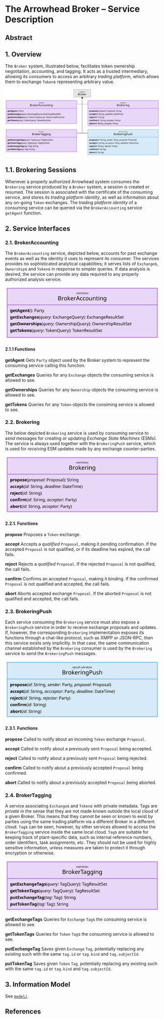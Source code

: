 # The Arrowhead Broker – Service Description

## Abstract

## 1. Overview

The `Broker` system, illustrated below, facilitates token ownership negotitation, accounting, and tagging.
It acts as a trusted intermediary, allowing its consumers to access an arbitrary _trading platform_, which allows them to exchange `Token`s representing arbitrary value.

![](fig/uml_class_broker.svg)

## 1.1. Brokering Sessions

Whenever a properly authorized Arrowhead system consumes the `Brokering` service produced by a `Broker` system, a session is created or resumed. The session is associated with the certificate of the consuming service, and stores its _trading platform identity_, as well as information about any on-going `Token` exchanges. The _trading platform identity_ of a consuming service can be queried via the `BrokerAccounting` service `getAgent` function.

## 2. Service Interfaces

### 2.1. BrokerAccounting

The `BrokerAccounting` service, depicted below, accounts for past exchange events as well as the identity it uses to represent its consumer.
The services provides no sophisticated analytical capabilities; it serves lists of `Exchange`s, `Ownership`s and `Token`s in response to simpler queries.
If data analysis is desired, the service can provide any data required to any properly authorized analysis service.

![](fig/uml_class_broker_accounting.svg)

#### 2.1.1 Functions

__getAgent__ Gets `Party` object used by the Broker system to represent the consuming service calling this function.

__getExchanges__ Queries for any `Exchange` objects the consuming service is allowed to see.

__getOwnerships__ Queries for any `Ownership` objects the consuming service is allowed to see.

__getTokens__ Queries for any `Token` objects the consiming service is allowed to see.

### 2.2. Brokering

The below depicted `Brokering` service is used by consuming service to _send_ messages for creating or updating _Exchange State Machines_ (ESMs).
The service is always used together with the `BrokeringPush` service, which is used for _receiving_ ESM updates made by any exchange counter-parties.

![](fig/uml_class_brokering.svg)

#### 2.2.1. Functions

__propose__ Proposes a `Token` exchange.

__accept__ Accepts a _qualified_ `Proposal`, making it pending confirmation.
If the accepted `Proposal` is not qualified, or if its deadline has expired, the call fails.

__reject__ Rejects a _qualified_ `Proposal`.
If the rejected `Proposal` is not qualified, the call fails.

__confirm__ Confirms an accepted `Proposal`, making it binding.
If the confirmed `Proposal` is not qualified and accepted, the call fails.

__abort__ Aborts accepted exchange `Proposal`.
If the aborted `Proposal` is not qualified and accepted, the call fails.

### 2.3. BrokeringPush

Each service consuming the `Brokering` service must also expose a `BrokeringPush` service in order to receive exchange proposals and updates.
If, however, the corresponding `Brokering` implementation exposes its functions through a chat-like protocol, such as XMPP or JSON-RPC, then this service exists only implicitly.
In that case, the same communication channel established by the `Brokering` consumer is used by the `Brokering` service to send the `BrokeringPush` messages.

![](fig/uml_class_brokering_push.svg)

#### 2.3.1. Functions

__propose__ Called to notify about an incoming `Token` exchange `Proposal`.

__accept__ Called to notify about a previously sent `Proposal` being accepted.

__reject__ Called to notify about a previously sent `Proposal` being rejected.

__confirm__ Called to notify about a previously accepted `Proposal` being confirmed.

__abort__ Called to notify about a previously accepted `Proposal` being aborted.

### 2.4. BrokerTagging

A service associating `Exchange`s and `Token`s with private metadata.
Tags are _private_ in the sense that they are not made known outside the local cloud of a given Broker.
This means that they cannot be seen or known to exist by parties using the same trading platform via a different Broker in a different cloud.
`Tag`s can be seen, however, by other services allowed to access the `BrokerTagging` service inside the same local cloud.
`Tag`s are suitable for keeping track of plant-specific data, such as internal reference numbers, order identifiers, task assignments, etc.
They should not be used for highly sensitive information, unless measures are taken to protect it through encryption or otherwise.

![](fig/uml_class_broker_tagging.svg)

__getExchangeTags__ Queries for `Exchange` `Tag`s the consuming service is allowed to see.

__getTokenTags__ Queries for `Token` `Tag`s the consuming service is allowed to see.

__putExchangeTag__ Saves given `Exchange` `Tag`, potentially replacing any existing such with the same `tag.id` or `tag.kind` and `tag.subjectId`.

__putTokenTag__ Saves given `Token` `Tag`, potentially replacing any existing such with the same `tag.id` or `tag.kind` and `tag.subjectId`.

## 3. Information Model

See [`model/`](model/).

## References